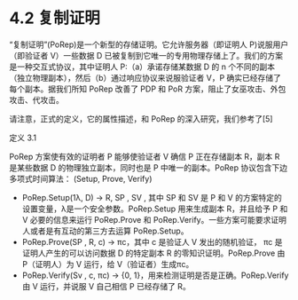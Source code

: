 # 4.2 复制证明

“复制证明”(PoRep)是一个新型的存储证明。它允许服务器（即证明人 P)说服用户（即验证者 V）一些数据 D 已被复制到它唯一的专用物理存储上了。我们的方案是一种交互式协议，其中证明人 P:（a）承诺存储某数据 D 的 n 个不同的副本（独立物理副本），然后（b）通过响应协议来说服验证者 V，P 确实已经存储了每个副本。据我们所知 PoRep 改善了 PDP 和 PoR 方案，阻止了女巫攻击、外包攻击、代攻击。

请注意，正式的定义，它的属性描述，和 PoRep 的深入研究，我们参考了[5]

定义 3.1

PoRep 方案使有效的证明者 P 能够使验证者 V 确信 P 正在存储副本 R，副本 R 是某些数据 D 的物理独立副本，同时也是 P 中唯一的副本。PoRep 协议包含下边多项式时间算法： (Setup, Prove, Verify)

*   PoRep.Setup(1λ, D) → R, SP , SV , 其中 SP 和 SV 是 P 和 V 的方案特定的设置变量，λ是一个安全参数。PoRep.Setup 用来生成副本 R，并且给予 P 和 V 必要的信息来运行 PoRep.Prove 和 PoRep.Verify。一些方案可能要求证明人或者是有互动的第三方去运算 PoRep.Setup。
*   PoRep.Prove(SP , R, c) → πc，其中 c 是验证人 V 发出的随机验证， πc 是证明人产生的可以访问数据 D 的特定副本 R 的零知识证明。PoRep.Prove 由 P（证明人）为 V 运行，给 V（验证者）生成πc。
*   PoRep.Verify(Sv , c, πc) → {0, 1}，用来检测证明是否是正确。PoRep.Verify 由 V 运行，并说服 V 自己相信 P 已经存储了 R。